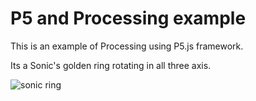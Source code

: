# P5 and Processing example

This is an example of Processing using P5.js framework.

Its a Sonic's golden ring rotating in all three axis.

![sonic ring](https://user-images.githubusercontent.com/24596277/117899213-4227c400-b28c-11eb-8d90-d9e2ff6f63ef.png)
